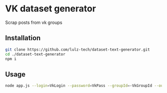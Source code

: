 # VK dataset generator

Scrap posts from vk groups

## Installation

```bash
git clone https://github.com/lulz-tech/dataset-text-generator.git
cd ./dataset-text-generator
npm i
```

## Usage

```bash
node app.js --login=VkLogin --password=VkPass --groupId=-VkGroupId --out=OutputFileName
```
